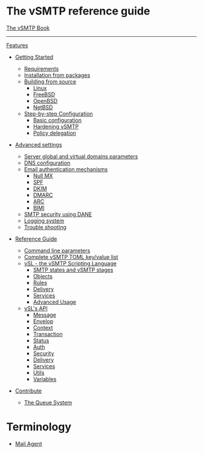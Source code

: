 The vSMTP reference guide
==========================

[The vSMTP Book](index.md)

----------------------

[Features](features.md)

- [Getting Started](start/started.md)
  - [Requirements](start/requirements.md)
  - [Installation from packages](start/install/packages.md)
  - [Building from source](start/install/source.md)
    - [Linux](start/install/source/linux.md)
    - [FreeBSD](start/install/source/freebsd.md)
    - [OpenBSD]()
    - [NetBSD]()
  - [Step-by-step Configuration](start/configuration/configuration.md)
    - [Basic configuration](start/configuration/basic.md)
    - [Hardening vSMTP](start/configuration/hardening.md)
    - [Policy delegation](start/configuration/delegation.md)

- [Advanced settings](advanced/advanced.md)
  - [Server global and virtual domains parameters](advanced/toml.md)
  - [DNS configuration](advanced/dns.md)
  - [Email authentication mechanisms](advanced/eam.md)
    - [Null MX](advanced/eam/nullmx.md)
    - [SPF](advanced/eam/spf.md)
    - [DKIM](advanced/eam/dkim.md)
    - [DMARC](advanced/eam/dmarc.md)
    - [ARC](advanced/eam/arc.md)
    - [BIMI](advanced/eam/bimi.md)
  - [SMTP security using DANE](advanced/dane.md)
  - [Logging system](advanced/logging.md)
  - [Trouble shooting](advanced/troubleshooting.md)

- [Reference Guide]()
  - [Command line parameters](reference/command.md)
  - [Complete vSMTP TOML key/value list](reference/config-file.md)
  - [vSL - the vSMTP Scripting Language](reference/vSL/vsl.md)
    - [SMTP states and vSMTP stages](reference/vSL/stages.md)
    - [Objects](reference/vSL/objects.md)
    <!-- - [Functions](reference/vSL/functions.md) -->
    - [Rules](reference/vSL/rules.md)
    - [Delivery](reference/vSL/delivery.md)
    - [Services](reference/vSL/services.md)
    - [Advanced Usage](reference/vSL/advanced.md)
  - [vSL's API](reference/vSL/api.md)
    - [Message](reference/vSL/api/Message.md)
    - [Envelop](reference/vSL/api/Envelop.md)
    - [Context](reference/vSL/api/Context.md)
    - [Transaction](reference/vSL/api/Transaction.md)
    - [Status](reference/vSL/api/Status.md)
    - [Auth](reference/vSL/api/Auth.md)
    - [Security](reference/vSL/api/Security.md)
    - [Delivery](reference/vSL/api/Delivery.md)
    - [Services](reference/vSL/api/Services.md)
    - [Utils](reference/vSL/api/Utils.md)
    - [Variables](reference/vSL/api/Variables.md)
- [Contribute]()
  - [The Queue System](development/queues.md)

Terminology
==========================

- [Mail Agent](term/agent.md)
